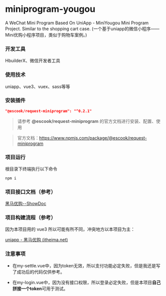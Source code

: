 # miniprogram-yougou

A WeChat Mini Program Based On UniApp - MiniYougou Mini Program Project. Similar to the shopping cart case. (一个基于uniapp的微信小程序——Mini优购小程序项目，类似于购物车案例。)



### 开发工具

HbuilderX、微信开发者工具



### 使用技术

uniapp、vue3、vuex、sass等等



### 安装插件

``` json
"@escook/request-miniprogram": "^0.2.1"
```

> 请参考 **@escook/request-miniprogram** 的官方文档进行安装、配置、使用

> 官方文档：https://www.npmjs.com/package/@escook/request-miniprogram



### 项目运行

根目录下终端执行以下命令

```js
npm i
```



### 项目接口文档（参考）

[黑马优购--ShowDoc](https://www.showdoc.com.cn/128719739414963)



### 项目构建流程（参考）

因为本项目用的 vue3 所以可能有所不同，冲突地方以本项目为主：

[uniapp - 黑马优购 (itheima.net)](https://applet-base-api-t.itheima.net/docs-uni-shop/index.htm)



### 注意事项



* 在my-settle.vue中，因为token无效，所以支付功能必定失败，但是我还是写了成功后的代码仅供参考。

* 在my-login.vue中，因为没有接口权限，所以登录必定失败，但是本项目**自己拼接一个token**可用于测试。
